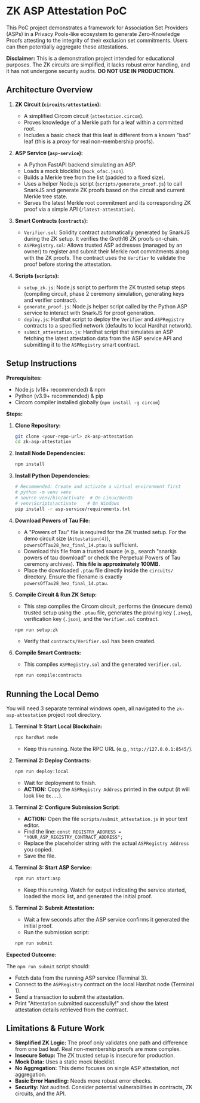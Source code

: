 # ZK ASP Attestation PoC

This PoC project demonstrates a framework for Association Set Providers (ASPs) in a Privacy Pools-like ecosystem to generate Zero-Knowledge Proofs attesting to the integrity of their exclusion set commitments. Users can then potentially aggregate these attestations.

**Disclaimer:** This is a demonstration project intended for educational purposes. The ZK circuits are simplified, it lacks robust error handling, and it has not undergone security audits. **DO NOT USE IN PRODUCTION.**

## Architecture Overview

1.  **ZK Circuit (`circuits/attestation`):**
    *   A simplified Circom circuit (`attestation.circom`).
    *   Proves knowledge of a Merkle path for a leaf within a committed root.
    *   Includes a basic check that this leaf is different from a known "bad" leaf (this is a *proxy* for real non-membership proofs).

2.  **ASP Service (`asp-service`):**
    *   A Python FastAPI backend simulating an ASP.
    *   Loads a mock blocklist (`mock_ofac.json`).
    *   Builds a Merkle tree from the list (padded to a fixed size).
    *   Uses a helper Node.js script (`scripts/generate_proof.js`) to call SnarkJS and generate ZK proofs based on the circuit and current Merkle tree state.
    *   Serves the latest Merkle root commitment and its corresponding ZK proof via a simple API (`/latest-attestation`).

3.  **Smart Contracts (`contracts`):**
    *   `Verifier.sol`: Solidity contract automatically generated by SnarkJS during the ZK setup. It verifies the Groth16 ZK proofs on-chain.
    *   `ASPRegistry.sol`: Allows trusted ASP addresses (managed by an owner) to register and submit their Merkle root commitments along with the ZK proofs. The contract uses the `Verifier` to validate the proof before storing the attestation.

4.  **Scripts (`scripts`):**
    *   `setup_zk.js`: Node.js script to perform the ZK trusted setup steps (compiling circuit, phase 2 ceremony simulation, generating keys and verifier contract).
    *   `generate_proof.js`: Node.js helper script called by the Python ASP service to interact with SnarkJS for proof generation.
    *   `deploy.js`: Hardhat script to deploy the `Verifier` and `ASPRegistry` contracts to a specified network (defaults to local Hardhat network).
    *   `submit_attestation.js`: Hardhat script that simulates an ASP fetching the latest attestation data from the ASP service API and submitting it to the `ASPRegistry` smart contract.

## Setup Instructions

**Prerequisites:**

*   Node.js (v18+ recommended) & npm
*   Python (v3.9+ recommended) & pip
*   Circom compiler installed globally (`npm install -g circom`)

**Steps:**

1.  **Clone Repository:**
    ```bash
    git clone <your-repo-url> zk-asp-attestation
    cd zk-asp-attestation
    ```

2.  **Install Node Dependencies:**
    ```bash
    npm install
    ```

3.  **Install Python Dependencies:**
    ```bash
    # Recommended: Create and activate a virtual environment first
    # python -m venv venv
    # source venv/bin/activate  # On Linux/macOS
    # venv\Scripts\activate    # On Windows
    pip install -r asp-service/requirements.txt
    ```

4.  **Download Powers of Tau File:**
    *   A "Powers of Tau" file is required for the ZK trusted setup. For the demo circuit size (`Attestation(4)`), `powersOfTau28_hez_final_14.ptau` is sufficient.
    *   Download this file from a trusted source (e.g., search "snarkjs powers of tau download" or check the Perpetual Powers of Tau ceremony archives). **This file is approximately 100MB.**
    *   Place the downloaded `.ptau` file directly inside the `circuits/` directory. Ensure the filename is exactly `powersOfTau28_hez_final_14.ptau`.

5.  **Compile Circuit & Run ZK Setup:**
    *   This step compiles the Circom circuit, performs the (insecure demo) trusted setup using the `.ptau` file, generates the proving key (`.zkey`), verification key (`.json`), and the `Verifier.sol` contract.
    ```bash
    npm run setup:zk
    ```
    *   Verify that `contracts/Verifier.sol` has been created.

6.  **Compile Smart Contracts:**
    *   This compiles `ASPRegistry.sol` and the generated `Verifier.sol`.
    ```bash
    npm run compile:contracts
    ```

## Running the Local Demo

You will need 3 separate terminal windows open, all navigated to the `zk-asp-attestation` project root directory.

1.  **Terminal 1: Start Local Blockchain:**
    ```bash
    npx hardhat node
    ```
    *   Keep this running. Note the RPC URL (e.g., `http://127.0.0.1:8545/`).

2.  **Terminal 2: Deploy Contracts:**
    ```bash
    npm run deploy:local
    ```
    *   Wait for deployment to finish.
    *   **ACTION:** Copy the `ASPRegistry Address` printed in the output (it will look like `0x...`).

3.  **Terminal 2: Configure Submission Script:**
    *   **ACTION:** Open the file `scripts/submit_attestation.js` in your text editor.
    *   Find the line: `const REGISTRY_ADDRESS = "YOUR_ASP_REGISTRY_CONTRACT_ADDRESS";`
    *   Replace the placeholder string with the actual `ASPRegistry Address` you copied.
    *   Save the file.

4.  **Terminal 3: Start ASP Service:**
    ```bash
    npm run start:asp
    ```
    *   Keep this running. Watch for output indicating the service started, loaded the mock list, and generated the initial proof.

5.  **Terminal 2: Submit Attestation:**
    *   Wait a few seconds after the ASP service confirms it generated the initial proof.
    *   Run the submission script:
    ```bash
    npm run submit
    ```

**Expected Outcome:**

The `npm run submit` script should:
*   Fetch data from the running ASP service (Terminal 3).
*   Connect to the `ASPRegistry` contract on the local Hardhat node (Terminal 1).
*   Send a transaction to submit the attestation.
*   Print "Attestation submitted successfully!" and show the latest attestation details retrieved from the contract.

## Limitations & Future Work

*   **Simplified ZK Logic:** The proof only validates one path and difference from one bad leaf. Real non-membership proofs are more complex.
*   **Insecure Setup:** The ZK trusted setup is insecure for production.
*   **Mock Data:** Uses a static mock blocklist.
*   **No Aggregation:** This demo focuses on single ASP attestation, not aggregation.
*   **Basic Error Handling:** Needs more robust error checks.
*   **Security:** Not audited. Consider potential vulnerabilities in contracts, ZK circuits, and the API.